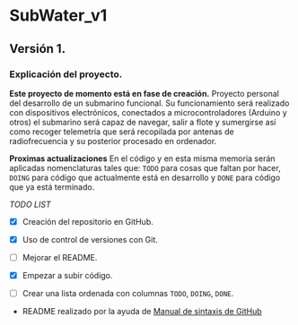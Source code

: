 # SubWater_v1

## Versión 1.

### Explicación del proyecto.

**Este proyecto de momento está en fase de creación.**
Proyecto personal del desarrollo de un submarino funcional. Su funcionamiento será realizado con dispositivos electrónicos, conectados a microcontroladores (Arduino y otros) el submarino será capaz de navegar, salir a flote y sumergirse así como recoger telemetría que será recopilada por antenas de radiofrecuencia y su posterior procesado en ordenador.


**Proximas actualizaciones**
En el código y en esta misma memoria serán aplicadas nomenclaturas tales que: `TODO` para cosas que faltan por hacer, `DOING` para código que actualmente está en desarrollo y `DONE` para código que ya está terminado.

*TODO LIST*

- [x] Creación del repositorio en GitHub.

- [x] Uso de control de versiones con Git.

- [ ] Mejorar el README.

- [x] Empezar a subir código.

- [ ] Crear una lista ordenada con columnas `TODO`, `DOING`, `DONE`.



- README realizado por la ayuda de [Manual de sintaxis de GitHub](https://docs.github.com/es/get-started/writing-on-github/getting-started-with-writing-and-formatting-on-github/basic-writing-and-formatting-syntax)


